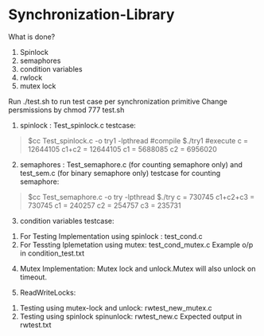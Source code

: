 # Synchronization-Library
What is done?
1. Spinlock
2. semaphores
3. condition variables
4. rwlock
5. mutex lock

Run ./test.sh to run test case per synchronization primitive Change persmissions by chmod 777 test.sh

1. spinlock : Test_spinlock.c 
testcase:
>$cc Test_spinlock.c -o try1 -lpthread  #compile
>$./try1  #execute
c = 12644105 c1+c2 = 12644105 c1 = 5688085 c2 = 6956020

2. semaphores : Test_semaphore.c  (for counting semaphore only) and test_sem.c (for binary semaphore only)
testcase for counting semaphore:
>$cc Test_semaphore.c -o try -lpthread
>$./try
c = 730745 c1+c2+c3 = 730745 c1 = 240257 c2 = 254757 c3 = 235731

3. condition variables
  testcase:
  1) For Testing Implementation using spinlock : test_cond.c
  2) For Tessting Iplemetation using mutex: test_cond_mutex.c
  Example o/p in condition_test.txt

4. Mutex Implementation:
  Mutex lock and unlock.Mutex will also unlock on timeout.

5. ReadWriteLocks:
  1) Testing using mutex-lock and unlock: rwtest_new_mutex.c
  2) Testing using spinlock spinunlock: rwtest_new.c
  Expected output in rwtest.txt
